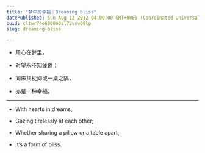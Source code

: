 ```yaml
---
title: "梦中的幸福｜Dreaming bliss"
datePublished: Sun Aug 12 2012 04:00:00 GMT+0000 (Coordinated Universal Time)
cuid: cltwr74e6000o0al72vsv09lp
slug: dreaming-bliss

---
```


* 用心在梦里，
    
* 对望永不知疲倦；
    
* 同床共枕抑或一桌之隔，
    
* 亦是一种幸福。
    

---

* With hearts in dreams,
    
* Gazing tirelessly at each other;
    
* Whether sharing a pillow or a table apart,
    
* It’s a form of bliss.
